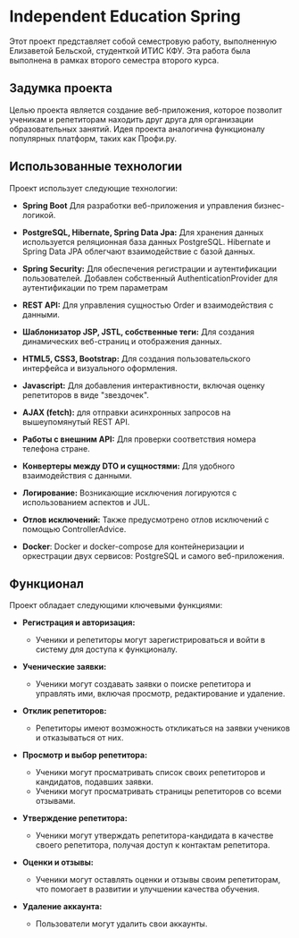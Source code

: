 # Independent Education Spring

Этот проект представляет собой семестровую работу, выполненную Елизаветой Бельской, студенткой ИТИС КФУ. 
Эта работа была выполнена в рамках второго семестра второго курса.

## Задумка проекта

Целью проекта является создание веб-приложения, которое позволит ученикам и репетиторам находить друг друга для
организации образовательных занятий. Идея проекта аналогична функционалу популярных платформ, таких как Профи.ру.

## Использованные технологии

Проект использует следующие технологии:

- **Spring Boot** Для разработки веб-приложения и управления бизнес-логикой.

- **PostgreSQL, Hibernate, Spring Data Jpa:** Для хранения данных используется реляционная база данных PostgreSQL. 
Hibernate и Spring Data JPA облегчают взаимодействие с базой данных. 

- **Spring Security:** Для обеспечения регистрации и аутентификации пользователей. 
Добавлен собственный AuthenticationProvider для аутентификации по трем параметрам

- **REST API:** Для управления сущностью Order и взаимодействия с данными.

- **Шаблонизатор JSP, JSTL, собственные теги:** Для создания динамических веб-страниц и отображения данных.

- **HTML5, CSS3, Bootstrap:** Для создания пользовательского интерфейса и визуального оформления.

- **Javascript:** Для добавления интерактивности, включая оценку репетиторов в виде "звездочек".

- **AJAX (fetch):** для отправки асинхронных запросов на вышеупомянутый REST API.

- **Работы с внешним API:** Для проверки соответствия номера телефона стране.

- **Конвертеры между DTO и сущностями:** Для удобного взаимодействия с данными.

- **Логирование:** Возникающие исключения логируются с использованием аспектов и JUL.

- **Отлов исключений:** Также предусмотрено отлов исключений с помощью ControllerAdvice.
  
- **Docker**: Docker и docker-compose для контейнеризации и оркестрации двух сервисов: PostgreSQL и самого веб-приложения.

## Функционал

Проект обладает следующими ключевыми функциями:

- **Регистрация и авторизация:**
  - Ученики и репетиторы могут зарегистрироваться и войти в систему для доступа к функционалу.

- **Ученические заявки:**
  - Ученики могут создавать заявки о поиске репетитора и управлять ими, включая просмотр, редактирование и удаление.

- **Отклик репетиторов:**
  - Репетиторы имеют возможность откликаться на заявки учеников и отказываться от них.

- **Просмотр и выбор репетитора:**
  - Ученики могут просматривать список своих репетиторов и кандидатов, подавших заявки.
  - Ученики могут просматривать страницы репетиторов со всеми отзывами.

- **Утверждение репетитора:**
  - Ученики могут утверждать репетитора-кандидата в качестве своего репетитора, получая доступ к контактам репетитора.

- **Оценки и отзывы:**
  - Ученики могут оставлять оценки и отзывы своим репетиторам, что помогает в развитии и улучшении качества обучения.

- **Удаление аккаунта:**
  - Пользователи могут удалить свои аккаунты. 



